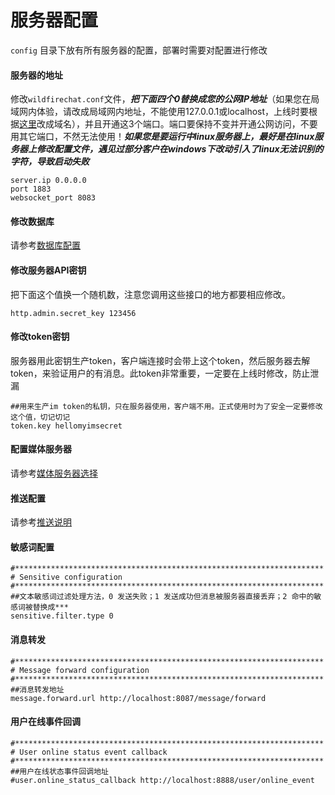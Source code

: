 # 服务器配置

```config``` 目录下放有所有服务器的配置，部署时需要对配置进行修改

#### 服务器的地址
修改```wildfirechat.conf```文件，***把下面四个0替换成您的公网IP地址***（如果您在局域网内体验，请改成局域网内地址，不能使用127.0.0.1或localhost，上线时要根据[这里](../faq/server.md#Q_如何给IM服务器配置域名)改成域名），并且开通这3个端口。端口要保持不变并开通公网访问，不要用其它端口，不然无法使用！***如果您是要运行中linux服务器上，最好是在linux服务器上修改配置文件，遇见过部分客户在windows下改动引入了linux无法识别的字符，导致启动失败***

```
server.ip 0.0.0.0
port 1883
websocket_port 8083
```

#### 修改数据库
请参考[数据库配置](./db_config.md)

#### 修改服务器API密钥
把下面这个值换一个随机数，注意您调用这些接口的地方都要相应修改。
```
http.admin.secret_key 123456
```

#### 修改token密钥
服务器用此密钥生产token，客户端连接时会带上这个token，然后服务器去解token，来验证用户的有消息。此token非常重要，一定要在上线时修改，防止泄漏
```
##用来生产im token的私钥，只在服务器使用，客户端不用。正式使用时为了安全一定要修改这个值，切记切记
token.key hellomyimsecret

```

#### 配置媒体服务器
请参考[媒体服务器选择](./media_server.md)

#### 推送配置
请参考[推送说明](.push_config.md)

#### 敏感词配置
```
#*********************************************************************
# Sensitive configuration
#*********************************************************************
##文本敏感词过滤处理方法，0 发送失败；1 发送成功但消息被服务器直接丢弃；2 命中的敏感词被替换成***
sensitive.filter.type 0
```

#### 消息转发
```
#*********************************************************************
# Message forward configuration
#*********************************************************************
##消息转发地址
message.forward.url http://localhost:8087/message/forward
```

#### 用户在线事件回调
```
#*********************************************************************
# User online status event callback
#*********************************************************************
##用户在线状态事件回调地址
#user.online_status_callback http://localhost:8888/user/online_event
```
